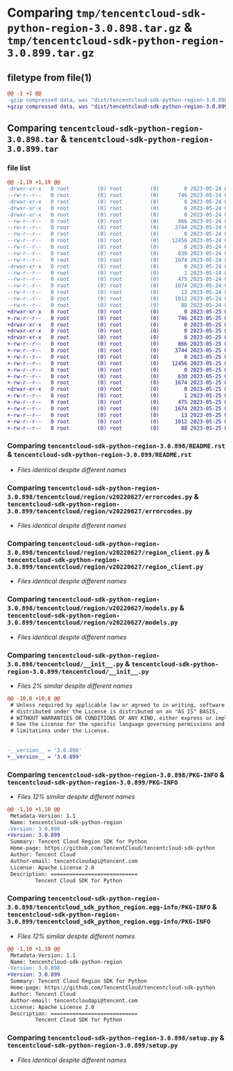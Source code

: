 # Comparing `tmp/tencentcloud-sdk-python-region-3.0.898.tar.gz` & `tmp/tencentcloud-sdk-python-region-3.0.899.tar.gz`

## filetype from file(1)

```diff
@@ -1 +1 @@
-gzip compressed data, was "dist/tencentcloud-sdk-python-region-3.0.898.tar", last modified: Wed May 24 02:04:01 2023, max compression
+gzip compressed data, was "dist/tencentcloud-sdk-python-region-3.0.899.tar", last modified: Thu May 25 00:33:51 2023, max compression
```

## Comparing `tencentcloud-sdk-python-region-3.0.898.tar` & `tencentcloud-sdk-python-region-3.0.899.tar`

### file list

```diff
@@ -1,19 +1,19 @@
-drwxr-xr-x   0 root         (0) root         (0)        0 2023-05-24 02:04:01.000000 tencentcloud-sdk-python-region-3.0.898/
--rw-r--r--   0 root         (0) root         (0)      746 2023-05-24 02:04:01.000000 tencentcloud-sdk-python-region-3.0.898/README.rst
-drwxr-xr-x   0 root         (0) root         (0)        0 2023-05-24 02:04:01.000000 tencentcloud-sdk-python-region-3.0.898/tencentcloud/
-drwxr-xr-x   0 root         (0) root         (0)        0 2023-05-24 02:04:01.000000 tencentcloud-sdk-python-region-3.0.898/tencentcloud/region/
-drwxr-xr-x   0 root         (0) root         (0)        0 2023-05-24 02:04:01.000000 tencentcloud-sdk-python-region-3.0.898/tencentcloud/region/v20220627/
--rw-r--r--   0 root         (0) root         (0)      866 2023-05-24 02:04:01.000000 tencentcloud-sdk-python-region-3.0.898/tencentcloud/region/v20220627/errorcodes.py
--rw-r--r--   0 root         (0) root         (0)     3744 2023-05-24 02:04:01.000000 tencentcloud-sdk-python-region-3.0.898/tencentcloud/region/v20220627/region_client.py
--rw-r--r--   0 root         (0) root         (0)        0 2023-05-24 02:04:01.000000 tencentcloud-sdk-python-region-3.0.898/tencentcloud/region/v20220627/__init__.py
--rw-r--r--   0 root         (0) root         (0)    12456 2023-05-24 02:04:01.000000 tencentcloud-sdk-python-region-3.0.898/tencentcloud/region/v20220627/models.py
--rw-r--r--   0 root         (0) root         (0)        0 2023-05-24 02:04:01.000000 tencentcloud-sdk-python-region-3.0.898/tencentcloud/region/__init__.py
--rw-r--r--   0 root         (0) root         (0)      630 2023-05-24 02:04:01.000000 tencentcloud-sdk-python-region-3.0.898/tencentcloud/__init__.py
--rw-r--r--   0 root         (0) root         (0)     1674 2023-05-24 02:04:01.000000 tencentcloud-sdk-python-region-3.0.898/PKG-INFO
-drwxr-xr-x   0 root         (0) root         (0)        0 2023-05-24 02:04:01.000000 tencentcloud-sdk-python-region-3.0.898/tencentcloud_sdk_python_region.egg-info/
--rw-r--r--   0 root         (0) root         (0)        1 2023-05-24 02:04:01.000000 tencentcloud-sdk-python-region-3.0.898/tencentcloud_sdk_python_region.egg-info/dependency_links.txt
--rw-r--r--   0 root         (0) root         (0)      475 2023-05-24 02:04:01.000000 tencentcloud-sdk-python-region-3.0.898/tencentcloud_sdk_python_region.egg-info/SOURCES.txt
--rw-r--r--   0 root         (0) root         (0)     1674 2023-05-24 02:04:01.000000 tencentcloud-sdk-python-region-3.0.898/tencentcloud_sdk_python_region.egg-info/PKG-INFO
--rw-r--r--   0 root         (0) root         (0)       13 2023-05-24 02:04:01.000000 tencentcloud-sdk-python-region-3.0.898/tencentcloud_sdk_python_region.egg-info/top_level.txt
--rw-r--r--   0 root         (0) root         (0)     1012 2023-05-24 02:04:01.000000 tencentcloud-sdk-python-region-3.0.898/setup.py
--rw-r--r--   0 root         (0) root         (0)       88 2023-05-24 02:04:01.000000 tencentcloud-sdk-python-region-3.0.898/setup.cfg
+drwxr-xr-x   0 root         (0) root         (0)        0 2023-05-25 00:33:51.000000 tencentcloud-sdk-python-region-3.0.899/
+-rw-r--r--   0 root         (0) root         (0)      746 2023-05-25 00:33:51.000000 tencentcloud-sdk-python-region-3.0.899/README.rst
+drwxr-xr-x   0 root         (0) root         (0)        0 2023-05-25 00:33:51.000000 tencentcloud-sdk-python-region-3.0.899/tencentcloud/
+drwxr-xr-x   0 root         (0) root         (0)        0 2023-05-25 00:33:51.000000 tencentcloud-sdk-python-region-3.0.899/tencentcloud/region/
+drwxr-xr-x   0 root         (0) root         (0)        0 2023-05-25 00:33:51.000000 tencentcloud-sdk-python-region-3.0.899/tencentcloud/region/v20220627/
+-rw-r--r--   0 root         (0) root         (0)      866 2023-05-25 00:33:51.000000 tencentcloud-sdk-python-region-3.0.899/tencentcloud/region/v20220627/errorcodes.py
+-rw-r--r--   0 root         (0) root         (0)     3744 2023-05-25 00:33:51.000000 tencentcloud-sdk-python-region-3.0.899/tencentcloud/region/v20220627/region_client.py
+-rw-r--r--   0 root         (0) root         (0)        0 2023-05-25 00:33:51.000000 tencentcloud-sdk-python-region-3.0.899/tencentcloud/region/v20220627/__init__.py
+-rw-r--r--   0 root         (0) root         (0)    12456 2023-05-25 00:33:51.000000 tencentcloud-sdk-python-region-3.0.899/tencentcloud/region/v20220627/models.py
+-rw-r--r--   0 root         (0) root         (0)        0 2023-05-25 00:33:51.000000 tencentcloud-sdk-python-region-3.0.899/tencentcloud/region/__init__.py
+-rw-r--r--   0 root         (0) root         (0)      630 2023-05-25 00:33:51.000000 tencentcloud-sdk-python-region-3.0.899/tencentcloud/__init__.py
+-rw-r--r--   0 root         (0) root         (0)     1674 2023-05-25 00:33:51.000000 tencentcloud-sdk-python-region-3.0.899/PKG-INFO
+drwxr-xr-x   0 root         (0) root         (0)        0 2023-05-25 00:33:51.000000 tencentcloud-sdk-python-region-3.0.899/tencentcloud_sdk_python_region.egg-info/
+-rw-r--r--   0 root         (0) root         (0)        1 2023-05-25 00:33:51.000000 tencentcloud-sdk-python-region-3.0.899/tencentcloud_sdk_python_region.egg-info/dependency_links.txt
+-rw-r--r--   0 root         (0) root         (0)      475 2023-05-25 00:33:51.000000 tencentcloud-sdk-python-region-3.0.899/tencentcloud_sdk_python_region.egg-info/SOURCES.txt
+-rw-r--r--   0 root         (0) root         (0)     1674 2023-05-25 00:33:51.000000 tencentcloud-sdk-python-region-3.0.899/tencentcloud_sdk_python_region.egg-info/PKG-INFO
+-rw-r--r--   0 root         (0) root         (0)       13 2023-05-25 00:33:51.000000 tencentcloud-sdk-python-region-3.0.899/tencentcloud_sdk_python_region.egg-info/top_level.txt
+-rw-r--r--   0 root         (0) root         (0)     1012 2023-05-25 00:33:51.000000 tencentcloud-sdk-python-region-3.0.899/setup.py
+-rw-r--r--   0 root         (0) root         (0)       88 2023-05-25 00:33:51.000000 tencentcloud-sdk-python-region-3.0.899/setup.cfg
```

### Comparing `tencentcloud-sdk-python-region-3.0.898/README.rst` & `tencentcloud-sdk-python-region-3.0.899/README.rst`

 * *Files identical despite different names*

### Comparing `tencentcloud-sdk-python-region-3.0.898/tencentcloud/region/v20220627/errorcodes.py` & `tencentcloud-sdk-python-region-3.0.899/tencentcloud/region/v20220627/errorcodes.py`

 * *Files identical despite different names*

### Comparing `tencentcloud-sdk-python-region-3.0.898/tencentcloud/region/v20220627/region_client.py` & `tencentcloud-sdk-python-region-3.0.899/tencentcloud/region/v20220627/region_client.py`

 * *Files identical despite different names*

### Comparing `tencentcloud-sdk-python-region-3.0.898/tencentcloud/region/v20220627/models.py` & `tencentcloud-sdk-python-region-3.0.899/tencentcloud/region/v20220627/models.py`

 * *Files identical despite different names*

### Comparing `tencentcloud-sdk-python-region-3.0.898/tencentcloud/__init__.py` & `tencentcloud-sdk-python-region-3.0.899/tencentcloud/__init__.py`

 * *Files 2% similar despite different names*

```diff
@@ -10,8 +10,8 @@
 # Unless required by applicable law or agreed to in writing, software
 # distributed under the License is distributed on an "AS IS" BASIS,
 # WITHOUT WARRANTIES OR CONDITIONS OF ANY KIND, either express or implied.
 # See the License for the specific language governing permissions and
 # limitations under the License.
 
 
-__version__ = '3.0.898'
+__version__ = '3.0.899'
```

### Comparing `tencentcloud-sdk-python-region-3.0.898/PKG-INFO` & `tencentcloud-sdk-python-region-3.0.899/PKG-INFO`

 * *Files 12% similar despite different names*

```diff
@@ -1,10 +1,10 @@
 Metadata-Version: 1.1
 Name: tencentcloud-sdk-python-region
-Version: 3.0.898
+Version: 3.0.899
 Summary: Tencent Cloud Region SDK for Python
 Home-page: https://github.com/TencentCloud/tencentcloud-sdk-python
 Author: Tencent Cloud
 Author-email: tencentcloudapi@tencent.com
 License: Apache License 2.0
 Description: ============================
         Tencent Cloud SDK for Python
```

### Comparing `tencentcloud-sdk-python-region-3.0.898/tencentcloud_sdk_python_region.egg-info/PKG-INFO` & `tencentcloud-sdk-python-region-3.0.899/tencentcloud_sdk_python_region.egg-info/PKG-INFO`

 * *Files 12% similar despite different names*

```diff
@@ -1,10 +1,10 @@
 Metadata-Version: 1.1
 Name: tencentcloud-sdk-python-region
-Version: 3.0.898
+Version: 3.0.899
 Summary: Tencent Cloud Region SDK for Python
 Home-page: https://github.com/TencentCloud/tencentcloud-sdk-python
 Author: Tencent Cloud
 Author-email: tencentcloudapi@tencent.com
 License: Apache License 2.0
 Description: ============================
         Tencent Cloud SDK for Python
```

### Comparing `tencentcloud-sdk-python-region-3.0.898/setup.py` & `tencentcloud-sdk-python-region-3.0.899/setup.py`

 * *Files identical despite different names*


